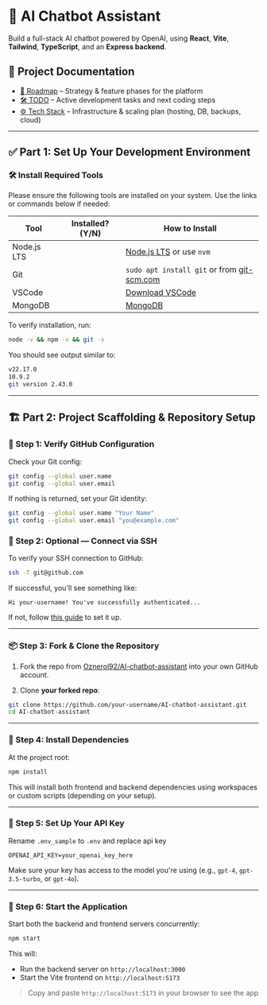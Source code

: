 # 🧠 AI Chatbot Assistant

Build a full-stack AI chatbot powered by OpenAI, using **React**, **Vite**, **Tailwind**, **TypeScript**, and an **Express backend**.

## 📄 Project Documentation

- [📍 Roadmap](./roadmap.md) – Strategy & feature phases for the platform
- [🛠️ TODO](./todo.md) – Active development tasks and next coding steps
- [⚙️ Tech Stack](./tech-stack.md) – Infrastructure & scaling plan (hosting, DB, backups, cloud)

---

## ✅ Part 1: Set Up Your Development Environment

### 🛠️ Install Required Tools

Please ensure the following tools are installed on your system. Use the links or commands below if needed:

| Tool        | Installed? (Y/N) | How to Install                                                             |
| ----------- | ---------------- | -------------------------------------------------------------------------- |
| Node.js LTS |                  | [Node.js LTS](https://nodejs.org/en) or use `nvm`                          |
| Git         |                  | `sudo apt install git` or from [git-scm.com](https://git-scm.com/download) |
| VSCode      |                  | [Download VSCode](https://code.visualstudio.com/)                          |
| MongoDB     |                  | [MongoDB](https://www.mongodb.com/try/download/community)                  |

To verify installation, run:

```bash
node -v && npm -v && git -v
```

You should see output similar to:

```bash
v22.17.0
10.9.2
git version 2.43.0
```

---

## 🏗️ Part 2: Project Scaffolding & Repository Setup

### 🔧 Step 1: Verify GitHub Configuration

Check your Git config:

```bash
git config --global user.name
git config --global user.email
```

If nothing is returned, set your Git identity:

```bash
git config --global user.name "Your Name"
git config --global user.email "you@example.com"
```

### 🔐 Step 2: Optional — Connect via SSH

To verify your SSH connection to GitHub:

```bash
ssh -T git@github.com
```

If successful, you'll see something like:

```
Hi your-username! You've successfully authenticated...
```

If not, follow [this guide](https://docs.github.com/en/authentication/connecting-to-github-with-ssh) to set it up.

---

### 📦 Step 3: Fork & Clone the Repository

1. Fork the repo from [Oznerol92/AI-chatbot-assistant](https://github.com/Oznerol92/AI-chatbot-assistant) into your own GitHub account.

2. Clone **your forked repo**:

```bash
git clone https://github.com/your-username/AI-chatbot-assistant.git
cd AI-chatbot-assistant
```

---

### 📁 Step 4: Install Dependencies

At the project root:

```bash
npm install
```

This will install both frontend and backend dependencies using workspaces or custom scripts (depending on your setup).

---

### 🔑 Step 5: Set Up Your API Key

Rename `.env_sample` to `.env` and replace api key

```
OPENAI_API_KEY=your_openai_key_here
```

Make sure your key has access to the model you're using (e.g., `gpt-4`, `gpt-3.5-turbo`, or `gpt-4o`).

---

### 🚀 Step 6: Start the Application

Start both the backend and frontend servers concurrently:

```bash
npm start
```

This will:

- Run the backend server on `http://localhost:3000`
- Start the Vite frontend on `http://localhost:5173`

> Copy and paste `http://localhost:5173` in your browser to see the app
